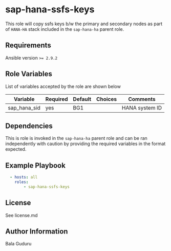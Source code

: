 sap-hana-ssfs-keys
==================

This role will copy ssfs keys b/w the primary and secondary nodes as part of `HANA-HA` stack included in the `sap-hana-ha` parent role.

Requirements
------------

Ansible version `>= 2.9.2`

Role Variables
--------------

List of variables accepted by the role are shown below

| Variable                    | Required | Default   | Choices | Comments                      |
|-----------------------------|----------|-----------|---------|-------------------------------|
| sap_hana_sid                | yes      | BG1       |         | HANA system ID                |


Dependencies
------------

This is role is invoked in the `sap-hana-ha` parent role and can be ran independently with caution by providing the required variables in the format expected.

Example Playbook
----------------

```yaml
  - hosts: all
    roles:
        - sap-hana-ssfs-keys
```

License
-------

See license.md

Author Information
------------------

Bala Guduru
